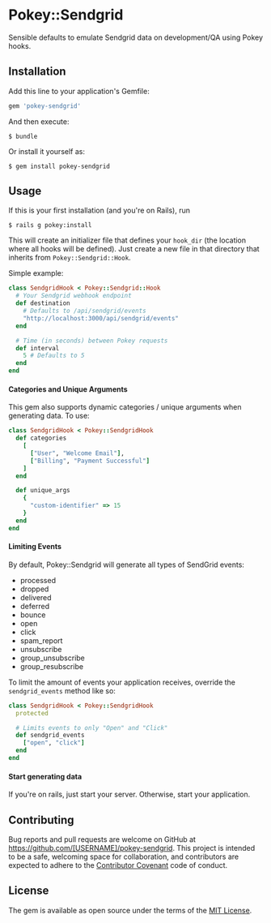 # Pokey::Sendgrid

Sensible defaults to emulate Sendgrid data on development/QA using Pokey hooks.

## Installation

Add this line to your application's Gemfile:

```ruby
gem 'pokey-sendgrid'
```

And then execute:

    $ bundle

Or install it yourself as:

    $ gem install pokey-sendgrid

## Usage

If this is your first installation (and you're on Rails), run

`$ rails g pokey:install`

This will create an initializer file that defines your `hook_dir` (the
location where all hooks will be defined). Just create a new file in that
directory that inherits from `Pokey::Sendgrid::Hook`.

Simple example:

``` RUBY
class SendgridHook < Pokey::Sendgrid::Hook
  # Your Sendgrid webhook endpoint
  def destination
    # Defaults to /api/sendgrid/events
    "http://localhost:3000/api/sendgrid/events"
  end

  # Time (in seconds) between Pokey requests
  def interval
    5 # Defaults to 5
  end
end
```

#### Categories and Unique Arguments
This gem also supports dynamic categories / unique arguments when generating
data. To use:

``` RUBY
class SendgridHook < Pokey::SendgridHook
  def categories
    [
      ["User", "Welcome Email"],
      ["Billing", "Payment Successful"]
    ]
  end

  def unique_args
    {
      "custom-identifier" => 15
    }
  end
end
```

#### Limiting Events
By default, Pokey::Sendgrid will generate all types of SendGrid events:
- processed
- dropped
- delivered
- deferred
- bounce
- open
- click
- spam_report
- unsubscribe
- group_unsubscribe
- group_resubscribe

To limit the amount of events your application receives, override the
`sendgrid_events` method like so:

``` RUBY
class SendgridHook < Pokey::SendgridHook
  protected

  # Limits events to only "Open" and "Click"
  def sendgrid_events
    ["open", "click"]
  end
end
```

#### Start generating data
If you're on rails, just start your server. Otherwise, start your application.

## Contributing

Bug reports and pull requests are welcome on GitHub at https://github.com/[USERNAME]/pokey-sendgrid. This project is intended to be a safe, welcoming space for collaboration, and contributors are expected to adhere to the [Contributor Covenant](contributor-covenant.org) code of conduct.


## License

The gem is available as open source under the terms of the [MIT License](http://opensource.org/licenses/MIT).

